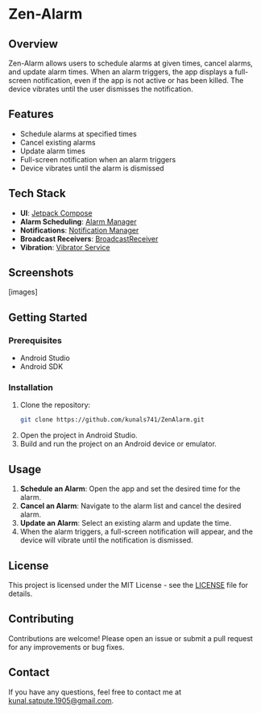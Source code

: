 # Zen-Alarm

## Overview

Zen-Alarm allows users to schedule alarms at given times, cancel alarms, and update alarm times. When an alarm triggers, the app displays a full-screen notification, even if the app is not active or has been killed. The device vibrates until the user dismisses the notification.

## Features

- Schedule alarms at specified times
- Cancel existing alarms
- Update alarm times
- Full-screen notification when an alarm triggers
- Device vibrates until the alarm is dismissed

## Tech Stack

- **UI**: [Jetpack Compose](https://developer.android.com/jetpack/compose)
- **Alarm Scheduling**: [Alarm Manager](https://developer.android.com/reference/android/app/AlarmManager)
- **Notifications**: [Notification Manager](https://developer.android.com/reference/android/app/NotificationManager)
- **Broadcast Receivers**: [BroadcastReceiver](https://developer.android.com/reference/android/content/BroadcastReceiver)
- **Vibration**: [Vibrator Service](https://developer.android.com/reference/android/os/Vibrator)

## Screenshots

[images]

## Getting Started

### Prerequisites

- Android Studio
- Android SDK

### Installation

1. Clone the repository:
    ```bash
    git clone https://github.com/kunals741/ZenAlarm.git
    ```
2. Open the project in Android Studio.
3. Build and run the project on an Android device or emulator.

## Usage

1. **Schedule an Alarm**: Open the app and set the desired time for the alarm.
2. **Cancel an Alarm**: Navigate to the alarm list and cancel the desired alarm.
3. **Update an Alarm**: Select an existing alarm and update the time.
4. When the alarm triggers, a full-screen notification will appear, and the device will vibrate until the notification is dismissed.

## License

This project is licensed under the MIT License - see the [LICENSE](LICENSE) file for details.

## Contributing

Contributions are welcome! Please open an issue or submit a pull request for any improvements or bug fixes.

## Contact

If you have any questions, feel free to contact me at [kunal.satpute.1905@gmail.com](mailto:kunal.satpute.1905@gmail.com).
